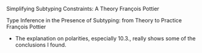 Simplifying Subtyping Constraints: A Theory
François Pottier

Type Inference in the Presence of Subtyping: from Theory to Practice
François Pottier

- The explanation on polarities, especially 10.3., really shows some of the conclusions I found.
